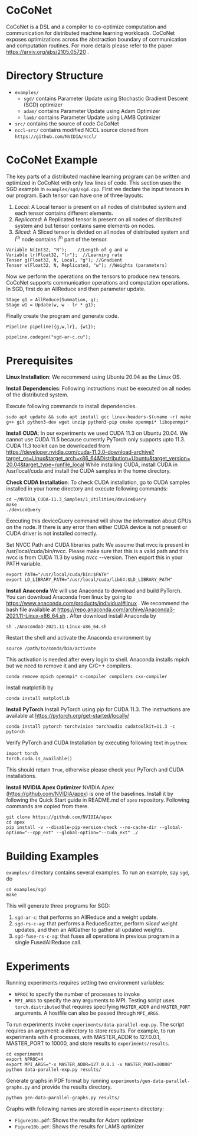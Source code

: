 # CoCoNet

CoCoNet is a DSL and a compiler to co-optimize computation and communication for distributed machine learning workloads.
CoCoNet exposes optimizations across the abstraction boundary of communication and computation routines.
For more details please refer to the paper https://arxiv.org/abs/2105.05720 .

# Directory Structure
* `examples/` 
    * `sgd/` contains Parameter Update using Stochastic Gradient Descent (SGD) optimizer
    * `adam/` contains Parameter Update using Adam Optimizer
    * `lamb/` contains Parameter Update using LAMB Optimizer
* `src/` contains the source of code CoCoNet
* `nccl-src/` contains modified NCCL source cloned from `https://github.com/NVIDIA/nccl/`

# CoCoNet Example
The key parts of a distributed machine learning program can be written and optimized in CoCoNet with only few lines of code. This section uses the SGD example in `examples/sgd/sgd.cpp`. 
First we declare the input tensors in our program.
Each tensor can have one of three layouts:
1. <i>Local</i>: A Local tensor is present on all nodes of distributed system and each tensor contains different elements.
2. <i>Replicated</i>: A Replicated tensor is present on all nodes of distributed system and but tensor contains same elements on nodes.
3. <i>Sliced</i>: A Sliced tensor is divided on all nodes of distributed system and i<sup>th</sup> node contains i<sup>th</sup> part of the tensor.

```
Variable N(Int32, "N");    //Length of g and w
Variable lr(Float32, "lr");  //Learning rate
Tensor g(Float32, N, Local, "g"); //Gradient
Tensor w(Float32, N, Replicated, "w"); //Weights (parameters)
```

Now we perform the operations on the tensors to produce new tensors.
CoCoNet supports communication operations and computation operations.
In SGD, first do an AllReduce and then parameter update.
```
Stage g1 = AllReduce(Summation, g);
Stage w1 = Update(w, w - lr * g1);
```

Finally create the program and generate code.
```
Pipeline pipeline({g,w,lr}, {w1});

pipeline.codegen("sgd-ar-c.cu");
```

# Prerequisites

<b>Linux Installation</b>: We recommend using Ubuntu 20.04 as the Linux OS.

<b>Install Dependencies</b>: Following instructions must be executed on all nodes of the distributed system.

Execute following commands to install dependencies.
```
sudo apt update && sudo apt install gcc linux-headers-$(uname -r) make g++ git python3-dev wget unzip python3-pip cmake openmpi* libopenmpi*
```

<b>Install CUDA</b>: In our experiments we used CUDA 11.3 on Ubuntu 20.04. We cannot use CUDA 11.5 because currently PyTorch only supports upto 11.3. CUDA 11.3 toolkit can be downloaded from https://developer.nvidia.com/cuda-11.3.0-download-archive?target_os=Linux&target_arch=x86_64&Distribution=Ubuntu&target_version=20.04&target_type=runfile_local
While installing CUDA, install CUDA in /usr/local/cuda and install the CUDA samples in the home directory. 

<b>Check CUDA Installation</b>: To check CUDA installation, go to CUDA samples installed in your home directory and execute following commands:
```
cd ~/NVIDIA_CUDA-11.3_Samples/1_Utilities/deviceQuery
make
./deviceQuery
```

Executing this deviceQuery command will show the information about GPUs on the node. If there is any error then either CUDA device is not present or CUDA driver is not installed correctly.

Set NVCC Path and CUDA libraries path: We assume that nvcc is present in /usr/local/cuda/bin/nvcc. Please make sure that this is a valid path and this nvcc is from CUDA 11.3 by using nvcc --version. Then export this in your PATH variable.
```
export PATH="/usr/local/cuda/bin:$PATH"
export LD_LIBRARY_PATH="/usr/local/cuda/lib64:$LD_LIBRARY_PATH"
```

<b>Install Anaconda</b> We will use Anaconda to download and build PyTorch. You can download Anaconda from linux by going to https://www.anaconda.com/products/individual#linux . We recommend the bash file available at https://repo.anaconda.com/archive/Anaconda3-2021.11-Linux-x86_64.sh .
After download install Anaconda by
```
sh ./Anaconda3-2021.11-Linux-x86_64.sh
```
Restart the shell and activate the Anaconda environment by
```
source /path/to/conda/bin/activate 
```
This activation is needed after every login to shell.
Anaconda installs mpich but we need to remove it and any C/C++ compilers.
```
conda remove mpich openmpi* c-compiler compilers cxx-compiler
```
Install matplotlib by
```
conda install matplotlib
```

<b>Install PyTorch</b> Install PyTorch using pip for CUDA 11.3. The instructions are available at https://pytorch.org/get-started/locally/
```
conda install pytorch torchvision torchaudio cudatoolkit=11.3 -c pytorch
```

Verify PyTorch and CUDA Installation by executing following text in `python`:
```
import torch
torch.cuda.is_available()
```
This should return `True`, otherwise please check your PyTorch and CUDA installations.

<b>Install NVIDIA Apex Optimizer</b> NVIDIA Apex (https://github.com/NVIDIA/apex) is one of the baselines. Install it by following the Quick Start guide in README.md of `apex` repository. Following commands are copied from there.

```
git clone https://github.com/NVIDIA/apex
cd apex
pip install -v --disable-pip-version-check --no-cache-dir --global-option="--cpp_ext" --global-option="--cuda_ext" ./
```

# Building Examples

`examples/` directory contains several examples. To run an example, say `sgd`, do
```
cd examples/sgd
make 
```
This will generate three programs for SGD: 
1. `sgd-ar-c`: that performs an AllReduce and a weight update.
2. `sgd-rs-c-ag`: that performs a ReduceScatter, perform <i>sliced</i> weight updates, and then an AllGather to gather all updated weights.
3. `sgd-fuse-rs-c-ag`: that fuses all operations in previous program in a single FusedAllReduce call.

# Experiments

Running experiments requires setting two environment variables:
* `NPROC` to specify the number of processes to invoke
* `MPI_ARGS` to specify the any arguments to MPI. Testing script uses `torch.distributed` that requires specifying `MASTER_ADDR` and `MASTER_PORT` arguments. A hostfile can also be passed through `MPI_ARGS`.

To run experiments invoke `experiments/data-parallel-exp.py`. The script requires an argument: a directory to store results. 
For example, to run experiments with 4 processes, with MASTER_ADDR to 127.0.0.1, MASTER_PORT to 10000, and store results to `experiments/results`.

```
cd experiments
export NPROC=4
export MPI_ARGS="-x MASTER_ADDR=127.0.0.1 -x MASTER_PORT=10000"
python data-parallel-exp.py results/
```

Generate graphs in PDF format by running `experiments/gen-data-parallel-graphs.py` and provide the results directory.

```
python gen-data-parallel-graphs.py results/
```

Graphs with following names are stored in `experiments` directory:
* `Figure10a.pdf`: Shows the results for Adam optimizer
* `Figure10b.pdf`: Shows the results for LAMB optimizer